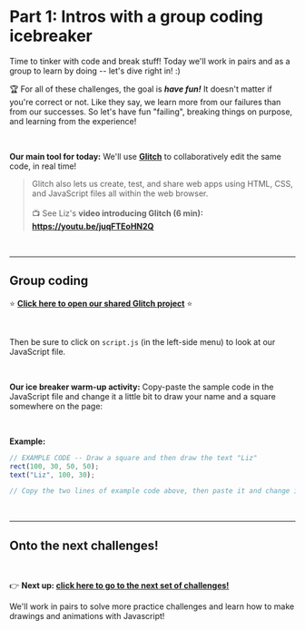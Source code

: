 # Part 1: Intros with a group coding icebreaker

Time to tinker with code and break stuff! Today we'll work in pairs and as a group to learn by doing -- let's dive right in! :)

:trophy: For all of these challenges, the goal is ***have fun!*** It doesn't matter if you're correct or not. Like they say, we learn more from our failures than from our successes. So let's have fun "failing", breaking things on purpose, and learning from the experience!

<br/>

**Our main tool for today:** We'll use [**Glitch**](https://glitch.com/) to collaboratively edit the same code, in real time!
  
  > Glitch also lets us create, test, and share web apps using HTML, CSS, and JavaScript files all within the web browser. <br/><br/>:tv: See Liz's **video introducing Glitch (6 min): https://youtu.be/juqFTEoHN2Q**

<br/>

<hr/>

## Group coding

:star: [**Click here to open our shared Glitch project**](https://glitch.com/edit/#!/join/90ae8166-64f3-486f-9821-f2a725c842ee) :star:

<br/>

Then be sure to click on `script.js` (in the left-side menu) to look at our JavaScript file.

<br/>

**Our ice breaker warm-up activity:** Copy-paste the sample code in the JavaScript file and change it a little bit to draw your name and a square somewhere on the page:

<br/>

**Example:**
```javascript
// EXAMPLE CODE -- Draw a square and then draw the text "Liz"
rect(100, 30, 50, 50);
text("Liz", 100, 30);

// Copy the two lines of example code above, then paste it and change it to say your name!
```

<br/>
<hr/>

## Onto the next challenges!

<br/>

:point_right: **Next up: [click here to go to the next set of challenges!](https://github.com/LearnTeachCode/js-intro-drawing/blob/master/2-drawing.md)**

We'll work in pairs to solve more practice challenges and learn how to make drawings and animations with Javascript!

